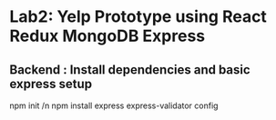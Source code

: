 # Lab2: Yelp Prototype using React Redux MongoDB Express

## Backend : Install dependencies and basic express setup
npm init /n
npm install express express-validator config
